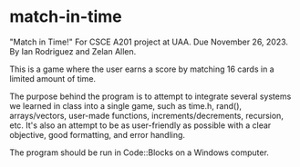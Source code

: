 # match-in-time
"Match in Time!"
For CSCE A201 project at UAA. Due November 26, 2023.
By Ian Rodriguez and Zelan Allen.

This is a game where the user earns a score by matching 16 cards in a limited amount of time.

The purpose behind the program is to attempt to integrate several systems we learned in class into a single game, such as time.h, rand(), arrays/vectors, user-made functions, increments/decrements, recursion, etc. It's also an attempt to be as user-friendly as possible with a clear objective, good formatting, and error handling.

The program should be run in Code::Blocks on a Windows computer.
